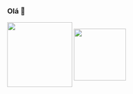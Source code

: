 ### Olá 👋

<div>
<img height="150em"   align="center" src="https://github-readme-stats.vercel.app/api?username=caionobile&show_icons=true&theme=tokyonight"/>
<img height="120em"   align="center" src="https://github-readme-stats.vercel.app/api/top-langs/?username=caionobile&layout=compact&theme=tokyonight"/>
<div>
